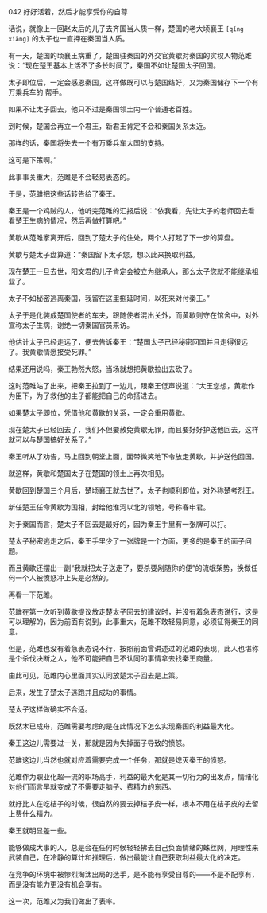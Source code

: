042 好好活着，然后才能享受你的自尊




话说，就像上一回赵太后的儿子去齐国当人质一样，楚国的老大顷襄王 `[qǐng xiāng]` 的太子也一直押在秦国当人质。

有一天，楚国的顷襄王病重了，楚国驻秦国的外交官黄歇对秦国的实权人物范雎说：“现在楚王基本上活不了多长时间了，秦国不如让楚国太子回国。

太子即位后，一定会感恩秦国，这样做既可以与楚国结好，又为秦国储存下一个有万乘兵车的
帮手。

如果不让太子回去，他只不过是秦国领土内一个普通老百姓。

到时候，楚国会再立一个君王，新君王肯定不会和秦国关系太近。

那样的话，秦国将失去一个有万乘兵车大国的支持。

这可是下策啊。”



此事事关重大，范雎是不会轻易表态的。

于是，范雎把这些话转告给了秦王。

秦王是一个鸡贼的人，他听完范雎的汇报后说：“依我看，先让太子的老师回去看看楚王生病的情况，然后再做打算吧。”

黄歇从范雎家离开后，回到了楚太子的住处，两个人打起了下一步的算盘。

黄歇与楚太子盘算道：“秦国留下太子您，想以此来换取利益。

现在楚王一旦去世，阳文君的儿子肯定会被立为继承人，那么太子您就不能继承祖业了。

太子不如秘密逃离秦国，我留在这里拖延时间，以死来对付秦王。”



太子于是化装成楚国使者的车夫，跟随使者混出关外，而黄歇则守在馆舍中，对外宣称太子生病，谢绝一切秦国官员来访。

他估计太子已经走远了，便去告诉秦王：“楚国太子已经秘密回国并且走得很远了。我黄歇情愿接受死罪。”

结果还用说吗，秦王勃然大怒，当场就想把黄歇拉出去砍了。

这时范雎站了出来，把秦王拉到了一边儿，跟秦王低声说道：“大王您想，黄歇作为臣下，为了救他的主子都能把自己的命搭进去。

如果楚太子即位，凭借他和黄歇的关系，一定会重用黄歇。

现在楚太子已经回去了，我们不但要赦免黄歇无罪，而且要好好护送他回去，这样就可以与楚国搞好关系了。”

秦王听从了劝告，马上回到朝堂上面，面带微笑地下令放走黄歇，并护送他回国。

就这样，黄歇和楚国太子在楚国的领土上再次相见。



黄歇回到楚国三个月后，楚顷襄王就去世了，太子也顺利即位，对外称楚考烈王。

新任楚王任命黄歇为国相，封给他淮河以北的领地，号称春申君。



对于秦国而言，楚太子不回去是最好的，因为秦王手里有一张牌可以打。

楚太子秘密逃走之后，秦王手里少了一张牌是一个方面，更多的是秦王的面子问题。

而且黄歇还摆出一副“我就把太子送走了，要杀要剐随你的便”的流氓架势，换做任何一个人被愤怒冲上头是必然的。



再看一下范雎。

范雎在第一次听到黄歇提议放走楚太子回去的建议时，并没有着急表态说行，这是可以理解的，因为前面有说到，此事重大，范雎不敢轻易同意，必须征得秦王的同意。

但是，范雎也没有着急表态说不行，按照前面曾讲述过的范雎的表现，此人也堪称是个杀伐决断之人，他不可能把自己不认同的事情拿去找秦王商量。

由此可见，范雎内心里面其实认同放楚太子回去是上策。



后来，发生了楚太子逃跑并且成功的事情。

楚太子这样做确实不合适。

既然木已成舟，范雎需要考虑的是在此情况下怎么实现秦国的利益最大化。

秦王这边儿需要过一关，那就是因为失掉面子导致的愤怒。

范雎这边儿当然也就对应着需要完成一个任务，那就是熄灭秦王的愤怒。

范雎作为职业化超一流的职场高手，利益的最大化是其一切行为的出发点，情绪化对他们而言早就变成了不需要走脑子、费精力的东西。

就好比人在吃桔子的时候，很自然的要去掉桔子皮一样，根本不用在桔子皮的去留上费什么精力。

秦王就明显差一些。



能够做成大事的人，总是会在任何时候轻轻拂去自己负面情绪的蛛丝网，用理性来武装自己，在冷静的算计和推理后，做出最能让自己获取利益最大化的决定。

在竞争的环境中被惨烈淘汰出局的选手，是不能有享受自尊的——不是不配享有，而是没有能力更没有机会享有。

这一次，范雎又为我们做出了表率。

